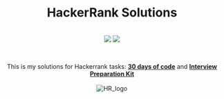<h1 align='center'>HackerRank Solutions</h1>
<p align='center'> <br>
<img src="https://img.shields.io/badge/Java-ED8B00?style=plastic&logo=java&logoColor=white">
<img src="https://badges.pufler.dev/visits/JaneckN/HackerRank_Solutions">
</p>
<br>

<p align='center'>
This is my solutions for Hackerrank tasks: <a href="https://www.hackerrank.com/domains/tutorials/30-days-of-code"><b>30 days of code</b></a> and  <a href="https://www.hackerrank.com/interview/interview-preparation-kit"><b>Interview Preparation Kit</b></a>

<br>
<br>
<img src="https://techpoint.org/wp-content/uploads/2020/03/HackerRank-Logo-300-2.png" alt="HR_logo">

</p>

